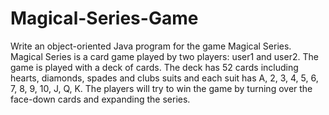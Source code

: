 # Magical-Series-Game
Write an object-oriented Java program for the game Magical Series.   Magical Series is a card game played by two players: user1 and user2.   The game is played with a deck of cards. The deck has 52 cards including hearts, diamonds, spades and clubs suits and each suit has A, 2, 3, 4, 5, 6, 7, 8, 9, 10, J, Q, K. The players will try to win the game by turning over the face-down cards and expanding the series. 

